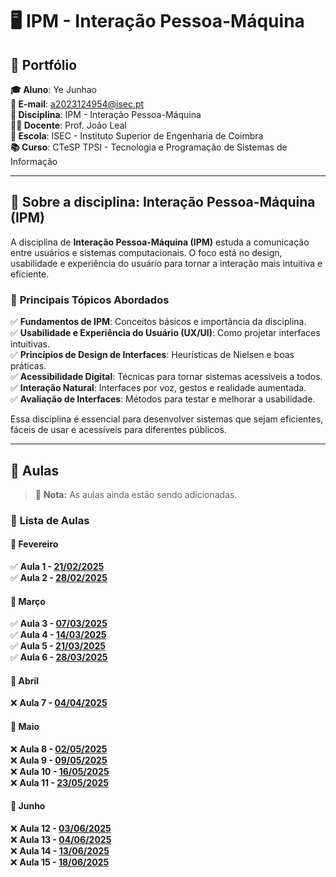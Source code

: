 # 🖥️ IPM - Interação Pessoa-Máquina

## 📌 Portfólio

**🎓 Aluno**: Ye Junhao  
**📧 E-mail**: a2023124954@isec.pt  
**📖 Disciplina**: IPM - Interação Pessoa-Máquina  
**👨‍🏫 Docente**: Prof. João Leal  
**🏫 Escola**: ISEC - Instituto Superior de Engenharia de Coimbra  
**📚 Curso**: CTeSP TPSI - Tecnologia e Programação de Sistemas de Informação  

---

## 📌 Sobre a disciplina: **Interação Pessoa-Máquina (IPM)**  

A disciplina de **Interação Pessoa-Máquina (IPM)** estuda a comunicação entre usuários e sistemas computacionais. O foco está no design, usabilidade e experiência do usuário para tornar a interação mais intuitiva e eficiente.  

### 🔹 **Principais Tópicos Abordados**  
✅ **Fundamentos de IPM**: Conceitos básicos e importância da disciplina.  
✅ **Usabilidade e Experiência do Usuário (UX/UI)**: Como projetar interfaces intuitivas.  
✅ **Princípios de Design de Interfaces**: Heurísticas de Nielsen e boas práticas.  
✅ **Acessibilidade Digital**: Técnicas para tornar sistemas acessíveis a todos.  
✅ **Interação Natural**: Interfaces por voz, gestos e realidade aumentada.  
✅ **Avaliação de Interfaces**: Métodos para testar e melhorar a usabilidade.  

Essa disciplina é essencial para desenvolver sistemas que sejam eficientes, fáceis de usar e acessíveis para diferentes públicos.  

---

## 📌 Aulas  

> 📢 **Nota:** As aulas ainda estão sendo adicionadas.  

### 📅 **Lista de Aulas**   

#### 📅 **Fevereiro**   
✅ **Aula 1 - [21/02/2025](https://github.com/GameOverJY/IPM-Interacao-Pessoa-Maquina/blob/main/aula1.md)**  
✅ **Aula 2 - [28/02/2025](https://github.com/GameOverJY/IPM-Interacao-Pessoa-Maquina/blob/main/aula%202.md)**  

#### 📅 **Março**   
✅ **Aula 3 - [07/03/2025](https://github.com/GameOverJY/IPM-Interacao-Pessoa-Maquina/blob/main/aula%203.md)**  
✅ **Aula 4 - [14/03/2025](https://github.com/GameOverJY/IPM-Interacao-Pessoa-Maquina/blob/main/aula%204.md)**  
✅ **Aula 5 - [21/03/2025](https://github.com/GameOverJY/IPM-Interacao-Pessoa-Maquina/blob/main/aula%205.md)**  
✅ **Aula 6 - [28/03/2025](https://github.com/GameOverJY/IPM-Interacao-Pessoa-Maquina/blob/main/aula%206.md)**  

#### 📅 **Abril**   
❌ **Aula 7 - [04/04/2025](https://github.com/GameOverJY/IPM-Interacao-Pessoa-Maquina/blob/main/aula7.md)**  

#### 📅 **Maio**  
❌ **Aula 8 - [02/05/2025](https://github.com/GameOverJY/IPM-Interacao-Pessoa-Maquina/blob/main/aula8.md)**  
❌ **Aula 9 - [09/05/2025](https://github.com/GameOverJY/IPM-Interacao-Pessoa-Maquina/blob/main/aula9.md)**  
❌ **Aula 10 - [16/05/2025](https://github.com/GameOverJY/IPM-Interacao-Pessoa-Maquina/blob/main/aula10.md)**  
❌ **Aula 11 - [23/05/2025](https://github.com/GameOverJY/IPM-Interacao-Pessoa-Maquina/blob/main/aula11.md)**  

#### 📅 **Junho**  
❌ **Aula 12 - [03/06/2025](https://github.com/GameOverJY/IPM-Interacao-Pessoa-Maquina/blob/main/aula12.md)**  
❌ **Aula 13 - [04/06/2025](https://github.com/GameOverJY/IPM-Interacao-Pessoa-Maquina/blob/main/aula%2013.md)**  
❌ **Aula 14 - [13/06/2025](https://github.com/GameOverJY/IPM-Interacao-Pessoa-Maquina/blob/main/aula%2014.md)**  
❌ **Aula 15 - [18/06/2025](https://github.com/GameOverJY/IPM-Interacao-Pessoa-Maquina/blob/main/aula%2015.md)**
